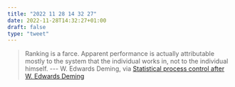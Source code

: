 ```yaml
---
title: "2022 11 28 14 32 27"
date: 2022-11-28T14:32:27+01:00
draft: false
type: "tweet"
---
```

> Ranking is a farce. Apparent performance is actually attributable mostly to the system that the individual works in, not to the individual himself. --- W. Edwards Deming, via [Statistical process control after W. Edwards Deming](https://www.2uo.de/deming/)
